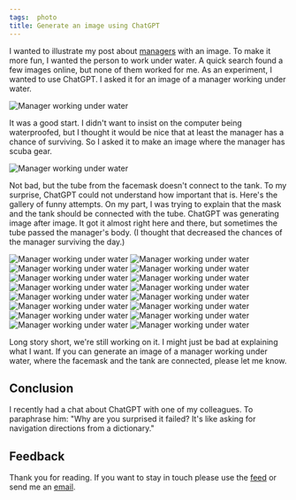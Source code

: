 ```yaml
---
tags:  photo
title: Generate an image using ChatGPT
---
```


I wanted to illustrate my post about [managers](managers) with an image. To make it more fun, I wanted the person to work under water. A quick search found a few images online, but none of them worked for me. As an experiment, I wanted to use ChatGPT. I asked it for an image of a manager working under water.

![Manager working under water](assets/2025/generate-an-image-using-chatgpt/1.jpeg "Manager working under water")

It was a good start. I didn't want to insist on the computer being waterproofed, but I thought it would be nice that at least the manager has a chance of surviving. So I asked it to make an image where the manager has scuba gear.

![Manager working under water](assets/2025/generate-an-image-using-chatgpt/2.jpeg "Manager working under water")

Not bad, but the tube from the facemask doesn't connect to the tank. To my surprise, ChatGPT could not understand how important that is. Here's the gallery of funny attempts. On my part, I was trying to explain that the mask and the tank should be connected with the tube. ChatGPT was generating image after image. It got it almost right here and there, but sometimes the tube passed the manager's body. (I thought that decreased the chances of the manager surviving the day.)

![Manager working under water](assets/2025/generate-an-image-using-chatgpt/3.jpeg "Manager working under water")
![Manager working under water](assets/2025/generate-an-image-using-chatgpt/4.jpeg "Manager working under water")
![Manager working under water](assets/2025/generate-an-image-using-chatgpt/5.jpeg "Manager working under water")
![Manager working under water](assets/2025/generate-an-image-using-chatgpt/6.jpeg "Manager working under water")
![Manager working under water](assets/2025/generate-an-image-using-chatgpt/7.jpeg "Manager working under water")
![Manager working under water](assets/2025/generate-an-image-using-chatgpt/8.jpeg "Manager working under water")
![Manager working under water](assets/2025/generate-an-image-using-chatgpt/9.jpeg "Manager working under water")
![Manager working under water](assets/2025/generate-an-image-using-chatgpt/10.jpeg "Manager working under water")
![Manager working under water](assets/2025/generate-an-image-using-chatgpt/11.jpeg "Manager working under water")
![Manager working under water](assets/2025/generate-an-image-using-chatgpt/12.jpeg "Manager working under water")
![Manager working under water](assets/2025/generate-an-image-using-chatgpt/13.jpeg "Manager working under water")
![Manager working under water](assets/2025/generate-an-image-using-chatgpt/14.jpeg "Manager working under water")
![Manager working under water](assets/2025/generate-an-image-using-chatgpt/15.jpeg "Manager working under water")
![Manager working under water](assets/2025/generate-an-image-using-chatgpt/16.jpeg "Manager working under water")
![Manager working under water](assets/2025/generate-an-image-using-chatgpt/17.jpeg "Manager working under water")
![Manager working under water](assets/2025/generate-an-image-using-chatgpt/18.jpeg "Manager working under water")

Long story short, we're still working on it. I might just be bad at explaining what I want. If you can generate an image of a manager working under water, where the facemask and the tank are connected, please let me know.

## Conclusion

I recently had a chat about ChatGPT with one of my colleagues. To paraphrase him: "Why are you surprised it failed? It's like asking for navigation directions from a dictionary."

## Feedback

Thank you for reading. If you want to stay in touch please use the [feed](feed.xml) or send me an [email](mailto:zeljko@filipin.eu).
